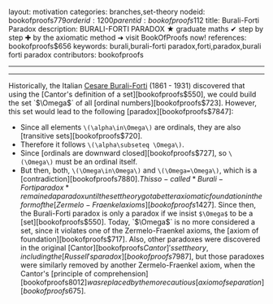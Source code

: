 layout: motivation
categories: branches,set-theory
nodeid: bookofproofs$779
orderid: 1200
parentid: bookofproofs$112
title: Burali-Forti Paradox
description: BURALI-FORTI PARADOX ★ graduate maths ✔ step by step ✚ by the axiomatic method ➜ visit BookOfProofs now!
references: bookofproofs$656
keywords: burali,burali-forti paradox,forti,paradox,burali forti paradox
contributors: bookofproofs


---


---

Historically, the Italian [Cesare Burali-Forti](https://mathshistory.st-andrews.ac.uk/Biographies/Burali-Forti/) (1861 - 1931) discovered that using the  [Cantor's definition of a set][bookofproofs$550], we could build the set `$\Omega$` of all [ordinal numbers][bookofproofs$723]. However, this set would lead to the following [paradox][bookofproofs$7847]:

* Since all elements `\(\alpha\in\Omega\)` are ordinals, they are also [transitive sets][bookofproofs$720].
* Therefore it follows `\(\alpha\subseteq \Omega\)`. 
* Since [ordinals are downward closed][bookofproofs$727], so `\(\Omega\)` must be an ordinal itself. 
* But then, both, `\(\Omega\in\Omega\)` and `\(\Omega=\Omega\)`, which is a [contradiction][bookofproofs$7880].
This so-called *Burali-Forti paradox* remained a paradox until the set theory got a better axiomatic foundation in the form of the [Zermelo-Fraenkel axioms][bookofproofs$1427]. Since then, the Burali-Forti paradox is only a paradox if we insist `$\Omega$` to be a [set][bookofproofs$550]. Today, `$\Omega$` is no more considered a set, since it violates one of the Zermelo-Fraenkel axioms, the [axiom of foundation][bookofproofs$717].
Also, other paradoxes were discovered in the original [Cantor][bookofproofs$Cantor]'s set theory, including the [Russell's paradox][bookofproofs$7987], but those paradoxes were similarly removed by another Zermelo-Fraenkel axiom, when the Cantor's [principle of comprehension][bookofproofs$8012] was replaced by the more cautious [axiom of separation][bookofproofs$675].